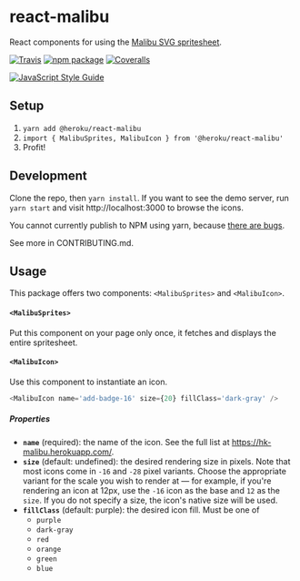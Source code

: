 # react-malibu

React components for using the [Malibu SVG spritesheet](https://github.com/heroku/malibu).

[![Travis][build-badge]][build]
[![npm package][npm-badge]][npm]
[![Coveralls][coveralls-badge]][coveralls]

[build-badge]: https://img.shields.io/travis/user/repo/master.png?style=flat-square
[build]: https://travis-ci.org/user/repo

[npm-badge]: https://img.shields.io/npm/v/@heroku/react-malibu.png?style=flat-square
[npm]: https://www.npmjs.org/package/@heroku/react-malibu

[coveralls-badge]: https://img.shields.io/coveralls/user/repo/master.png?style=flat-square
[coveralls]: https://coveralls.io/github/user/repo

[![JavaScript Style Guide](https://cdn.rawgit.com/feross/standard/master/badge.svg)](https://github.com/feross/standard)


## Setup

1. `yarn add @heroku/react-malibu`
2. `import { MalibuSprites, MalibuIcon } from '@heroku/react-malibu'`
3. Profit!

## Development

Clone the repo, then `yarn install`. If you want to see the demo server, run `yarn start` and visit http://localhost:3000 to browse the icons.

You cannot currently publish to NPM using yarn, because [there are bugs](https://github.com/yarnpkg/yarn/issues/754).

See more in CONTRIBUTING.md.

## Usage

This package offers two components: `<MalibuSprites>` and `<MalibuIcon>`.

#### `<MalibuSprites>`

Put this component on your page only once, it fetches and displays the entire spritesheet.

#### `<MalibuIcon>`

Use this component to instantiate an icon.

```js
<MalibuIcon name='add-badge-16' size={20} fillClass='dark-gray' />
```

##### Properties

* **`name`** (required): the name of the icon. See the full list at https://hk-malibu.herokuapp.com/.
* **`size`** (default: undefined): the desired rendering size in pixels. Note that most icons come in `-16` and `-28` pixel variants. Choose the appropriate variant for the scale you wish to render at — for example, if you're rendering an icon at 12px, use the `-16` icon as the base and `12` as the `size`. If you do not specify a size, the icon's native size will be used.
* **`fillClass`** (default: purple): the desired icon fill. Must be one of
  - `purple`
  - `dark-gray`
  - `red`
  - `orange`
  - `green`
  - `blue`
